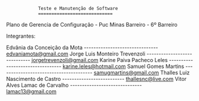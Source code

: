 				Teste e Manutenção de Software
				============================

Plano de Gerencia de Configuração - Puc Minas Barreiro - 6º Barreiro 

Integrantes:

Edvânia da Conceição da Mota ------------------------------- edvaniamota@gmail.com
Jorge Luis Monteiro Trevenzoli ----------------------------- jorgetrevenzoli@gmail.com
Karine Paiva Pacheco Leles --------------------------------- karine.leles@hotmail.com
Samuel Gomes Martins --------------------------------------- samugmartins@gmail.com
Thalles Luiz Nascimento de Castro -------------------------- thallesnc@live.com
Vitor Alves Lamac de Carvalho ------------------------------ lamac13@gmail.com





